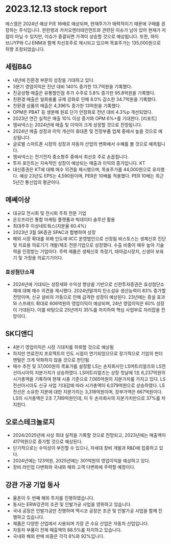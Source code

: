 # 2023.12.13 stock report
에스엠은 2024년 예상 P/E 16배로 예상되며, 현재주가가 매력적이기 때문에 구매를 권장하는 주식입니다. 한한령과 카카오엔터테인먼트와 관련된 이슈가 남아 있어 현재가 저점이 아닐 수 있지만, 이슈가 종결되면 가격이 상승할 것으로 예상됩니다. 또한, 하이브/JYP와 CJ ENM과 함께 차선호주로 제시되고 있으며 목표주가는 135,000원으로 하향 조정되었습니다.
## 세림B&G
- 내년에 친환경 부문의 성장을 기대하고 있다.
- 3분기 영업이익은 전년 대비 140% 증가한 13.7억원을 기록했다.
- 진공성형 매출은 유통할인점 추가 수주로 5.8% 증가한 95.8억원을 기록했다.
- 친환경 매출은 일회용품 규제 강화로 인해 8.0% 감소한 34.7억원을 기록했다.
- 친환경 상품의 매출은 4,396% 증가한 13억원을 기록했다.
- OPM은 PBAT 등 생분해 원료 단가 안정화로 전년 대비 4.3%p 개선되었다.
- 2023년 연간 실적은 매출 10% 이상 증가와 OPM 6%+를 기대한다.
[리포트]
- 엠씨넥스는 2024년에 매출 및 이익이 크게 성장할 것으로 전망됩니다.
- 2024년 매출 성장과 이익 개선이 휴대폰 및 전장부품 업체 중에서 높을 것으로 예상됩니다.
- 글로벌 스마트폰 시장의 성장과 자동차 산업의 변화에서 수혜를 볼 것으로 예측됩니다.
- 엠씨넥스는 전기전자 중소형주 중에서 최선호 주로 손꼽힙니다.
- 투자 포인트는 지속적인 성장이 예상되는 매출과 이익의 증가입니다.
KT
- 대신증권은 KT에 대해 매수 의견을 제시했으며, 목표주가를 44,000원으로 유지했다. 예상 23년도 EPS는 4,590원이며, PER은 10배를 적용했다. PER 10배는 최근 5년간 통신업의 평균이다.
## 메쎄이상 
- 대규모 전시회 및 전시회 주최 전문 기업
- 온오프라인 통합 마케팅 플랫폼과 빅데이터 솔루션 활용
- 최대주주 이상네트웍스(지분율 60.4%)
- 2023년 3월 SK증권 SPAC과 합병하여 상장
- 해외 시장 확대를 위해 인도에 IICC 운영법인으로 선정됨
비스토스는 생체신호 진단 및 치료용 의료기기 개발/제조 전문기업으로 성장했다. 수출 비중이 매우 높아 기술력을 인정받는 기업이다. 주력 제품은 생체신호 측정기, 태아감시장치, 신생아 보육기 및 가정용 의료기기이다.
### 효성첨단소재
- 2024년에 기대되는 성장세와 수익성 향상을 기반으로 신한투자증권은 효성첨단소재에 대해 매수 의견을 제시했다. 2024년말까지 탄소섬유 생산능력이 83% 증가할 전망이며, 신규 설비의 가동으로 인해 급격한 성장이 예상된다. 23년에는 증설 효과와 스프레드 확대로 606억원의 영업이익이 예상되며, 24년 영업이익은 60% 성장이 기대된다. 이를 바탕으로 25년까지 35%를 차지하여 핵심 사업부로 자리잡을 전망이다.
## SK디앤디
- 4분기 영업이익은 시장 기대치를 하회할 것으로 예상됨
- 하지만 연료전지 프로젝트의 인도 시점이 연기되었으므로 장기적으로 기업의 펀더멘털은 크게 악화하지 않을 것으로 판단됨
- 매수 추천 및 37,000원의 목표가를 설정함
LS는 손자회사인 LS머트리얼즈와 LS전선아시아의 지분가치가 상승하였다. LS머트리얼즈는 상장 첫날에 1조 6,237억원의 시가총액을 기록하여 현재 시총 기준으로 7,065억원의 지분가치를 가지고 있다. LS전선아시아도 신규 사업 기대감에 따라 시가총액이 6,079억원으로 상승하였다. LS전선은 소유한 지분에 대한 지분가치는 3,318억원이며, 장부가액은 667억원이다. LS의 시가총액은 2조 7,789억원인데, 이 두 손자회사의 지분가치만으로 37%를 차지한다.
## 오로스테크놀로지
- 2024/2025년에 사상 최대 실적을 기록할 것으로 전망되고, 2023년에는 매출액이 417억원으로 증가할 것으로 예상된다.
- 단기적으로는 수익성이 부진할 수 있으나, 차세대 장비 개발과 R&D에 집중하고 있다.
- 2024년에는 123억원, 2025년에는 301억원의 영업이익을 예상하고 있다.
- 장비 라인업 다변화와 국내와 해외 고객 다변화에 주력할 예정이다.
## 강관 가공 기업 동사
- 율촌이 두 번째 해외 투자를 진행하였습니다.
- 동사는 ERW강관의 조관 및 인발가공 사업을 영위하고 있습니다.
- 국내 공장은 인발가공만 진행하며 멕시코 공장은 조관 및 인발가공 사업을 함께 진행하고 있습니다.
- 제품은 다양한 산업에서 사용되며 가장 큰 수요 산업은 자동차 산업입니다.
- 자동차 부품이 전체 매출액의 88.5%를 차지하고 있습니다.
- 국내와 해외 판매 비중은 각각 8%와 92%입니다.